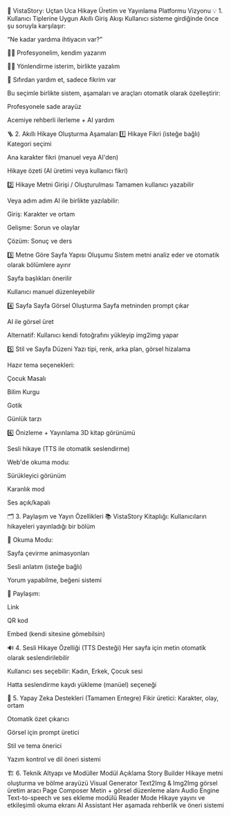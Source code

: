 🚀 VistaStory: Uçtan Uca Hikaye Üretim ve Yayınlama Platformu Vizyonu
💡 1. Kullanıcı Tiplerine Uygun Akıllı Giriş Akışı
Kullanıcı sisteme girdiğinde önce şu soruyla karşılaşır:

“Ne kadar yardıma ihtiyacın var?”

🧙‍♂️ Profesyonelim, kendim yazarım

🧑‍💻 Yönlendirme isterim, birlikte yazalım

🧸 Sıfırdan yardım et, sadece fikrim var

Bu seçimle birlikte sistem, aşamaları ve araçları otomatik olarak özelleştirir:

Profesyonele sade arayüz

Acemiye rehberli ilerleme + AI yardım

🪜 2. Akıllı Hikaye Oluşturma Aşamaları
1️⃣ Hikaye Fikri (isteğe bağlı)
Kategori seçimi

Ana karakter fikri (manuel veya AI'den)

Hikaye özeti (AI üretimi veya kullanıcı fikri)

2️⃣ Hikaye Metni Girişi / Oluşturulması
Tamamen kullanıcı yazabilir

Veya adım adım AI ile birlikte yazılabilir:

Giriş: Karakter ve ortam

Gelişme: Sorun ve olaylar

Çözüm: Sonuç ve ders

3️⃣ Metne Göre Sayfa Yapısı Oluşumu
Sistem metni analiz eder ve otomatik olarak bölümlere ayırır

Sayfa başlıkları önerilir

Kullanıcı manuel düzenleyebilir

4️⃣ Sayfa Sayfa Görsel Oluşturma
Sayfa metninden prompt çıkar

AI ile görsel üret

Alternatif: Kullanıcı kendi fotoğrafını yükleyip img2img yapar

5️⃣ Stil ve Sayfa Düzeni
Yazı tipi, renk, arka plan, görsel hizalama

Hazır tema seçenekleri:

Çocuk Masalı

Bilim Kurgu

Gotik

Günlük tarzı

6️⃣ Önizleme + Yayınlama
3D kitap görünümü

Sesli hikaye (TTS ile otomatik seslendirme)

Web'de okuma modu:

Sürükleyici görünüm

Karanlık mod

Ses açık/kapalı

🗂️ 3. Paylaşım ve Yayın Özellikleri
📚 VistaStory Kitaplığı: Kullanıcıların hikayeleri yayınladığı bir bölüm

📖 Okuma Modu:

Sayfa çevirme animasyonları

Sesli anlatım (isteğe bağlı)

Yorum yapabilme, beğeni sistemi

📲 Paylaşım:

Link

QR kod

Embed (kendi sitesine gömebilsin)

🔊 4. Sesli Hikaye Özelliği (TTS Desteği)
Her sayfa için metin otomatik olarak seslendirilebilir

Kullanıcı ses seçebilir: Kadın, Erkek, Çocuk sesi

Hatta seslendirme kaydı yükleme (manüel) seçeneği

🧠 5. Yapay Zeka Destekleri (Tamamen Entegre)
Fikir üretici: Karakter, olay, ortam

Otomatik özet çıkarıcı

Görsel için prompt üretici

Stil ve tema önerici

Yazım kontrol ve dil öneri sistemi

🏗️ 6. Teknik Altyapı ve Modüller
Modül	Açıklama
Story Builder	Hikaye metni oluşturma ve bölme arayüzü
Visual Generator	Text2Img & Img2Img görsel üretim aracı
Page Composer	Metin + görsel düzenleme alanı
Audio Engine	Text-to-speech ve ses ekleme modülü
Reader Mode	Hikaye yayını ve etkileşimli okuma ekranı
AI Assistant	Her aşamada rehberlik ve öneri sistemi

